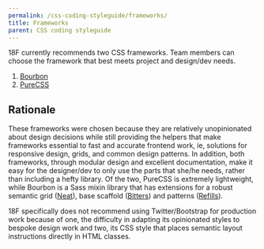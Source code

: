 ```yaml
---
permalink: /css-coding-styleguide/frameworks/
title: Frameworks
parent: CSS coding styleguide
---
```


18F currently recommends two CSS frameworks. Team members can choose the framework that best meets project and design/dev needs.

1. [Bourbon](http://bourbon.io/)
2. [PureCSS](http://purecss.io/)


## Rationale
These frameworks were chosen because they are relatively unopinionated about design decisions while still providing the helpers that make frameworks essential to fast and accurate frontend work, ie, solutions for responsive design, grids, and common design patterns. In addition, both frameworks, through modular design and excellent documentation, make it easy for the designer/dev to only use the parts that she/he needs, rather than including a hefty library. Of the two, PureCSS is extremely lightweight, while Bourbon is a Sass mixin library that has extensions for a robust semantic grid ([Neat](http://neat.bourbon.io/)), base scaffold ([Bitters](http://bitters.bourbon.io/)) and patterns ([Refills](http://refills.bourbon.io/)).

18F specifically does not recommend using Twitter/Bootstrap for production work because of one, the difficulty in adapting its opinionated styles to bespoke design work and two, its CSS style that places semantic layout instructions directly in HTML classes.
